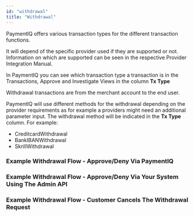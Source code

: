 ```yaml
---
id: "withdrawal"
title: "Withdrawal"
---
```


PaymentIQ offers various transaction types for the different transaction functions.

It will depend of the specific provider used if they are supported or not. Information on which are supported can be seen in the respective Provider Integration Manual.

In PaymentIQ you can see which transaction type a transaction is in the Transactions, Approve and Investigate Views in the column **Tx Type**

Withdrawal transactions are from the merchant account to the end user.

PaymentIQ will use different methods for the withdrawal depending on the provider requirements as for example a providers might need an additional parameter input. The withdrawal method will be indicated in the **Tx Type** column. For example:

- CreditcardWithdrawal
- BankIBANWithdrawal
- SkrillWithdrawal

### Example Withdrawal Flow - Approve/Deny Via PaymentIQ

### Example Withdrawal Flow - Approve/Deny Via Your System Using The Admin API

### Example Withdrawal Flow - Customer Cancels The Withdrawal Request



